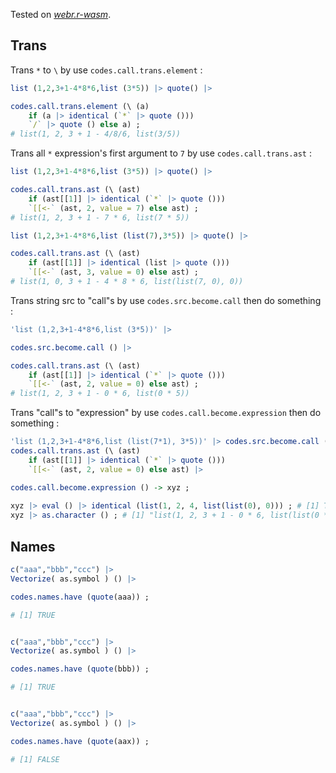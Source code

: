 
Tested on [*webr.r-wasm*](https://webr.r-wasm.org/latest).

## Trans

Trans `*` to `\` by use `codes.call.trans.element` :

~~~ r
list (1,2,3+1-4*8*6,list (3*5)) |> quote() |> 

codes.call.trans.element (\ (a) 
	if (a |> identical (`*` |> quote ())) 
	`/` |> quote () else a) ;
# list(1, 2, 3 + 1 - 4/8/6, list(3/5))
~~~

Trans all `*` expression's first argument to `7` by use `codes.call.trans.ast` :

~~~ r
list (1,2,3+1-4*8*6,list (3*5)) |> quote() |> 

codes.call.trans.ast (\ (ast) 
	if (ast[[1]] |> identical (`*` |> quote ())) 
	`[[<-` (ast, 2, value = 7) else ast) ;
# list(1, 2, 3 + 1 - 7 * 6, list(7 * 5))

list (1,2,3+1-4*8*6,list (list(7),3*5)) |> quote() |> 

codes.call.trans.ast (\ (ast) 
	if (ast[[1]] |> identical (list |> quote ())) 
	`[[<-` (ast, 3, value = 0) else ast) ;
# list(1, 0, 3 + 1 - 4 * 8 * 6, list(list(7, 0), 0))
~~~

Trans string src to "call"s by use `codes.src.become.call` then do something :

~~~ r
'list (1,2,3+1-4*8*6,list (3*5))' |>

codes.src.become.call () |> 

codes.call.trans.ast (\ (ast) 
	if (ast[[1]] |> identical (`*` |> quote ())) 
	`[[<-` (ast, 2, value = 0) else ast) ;
# list(1, 2, 3 + 1 - 0 * 6, list(0 * 5))
~~~

Trans "call"s to "expression" by use `codes.call.become.expression` then do something :

~~~ r
'list (1,2,3+1-4*8*6,list (list(7*1), 3*5))' |> codes.src.become.call () |> 
codes.call.trans.ast (\ (ast) 
	if (ast[[1]] |> identical (`*` |> quote ())) 
	`[[<-` (ast, 2, value = 0) else ast) |> 

codes.call.become.expression () -> xyz ;
	
xyz |> eval () |> identical (list(1, 2, 4, list(list(0), 0))) ; # [1] TRUE
xyz |> as.character () ; # [1] "list(1, 2, 3 + 1 - 0 * 6, list(list(0 * 1), 0 * 5))"
~~~

## Names

~~~ r
c("aaa","bbb","ccc") |> 
Vectorize( as.symbol ) () |> 

codes.names.have (quote(aaa)) ;

# [1] TRUE


c("aaa","bbb","ccc") |> 
Vectorize( as.symbol ) () |> 

codes.names.have (quote(bbb)) ;

# [1] TRUE


c("aaa","bbb","ccc") |> 
Vectorize( as.symbol ) () |> 

codes.names.have (quote(aax)) ;

# [1] FALSE
~~~


